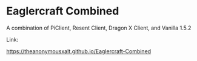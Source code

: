 # Eaglercraft Combined
A combination of PiClient, Resent Client, Dragon X Client, and Vanilla 1.5.2

Link:

https://theanonymousxalt.github.io/Eaglercraft-Combined
